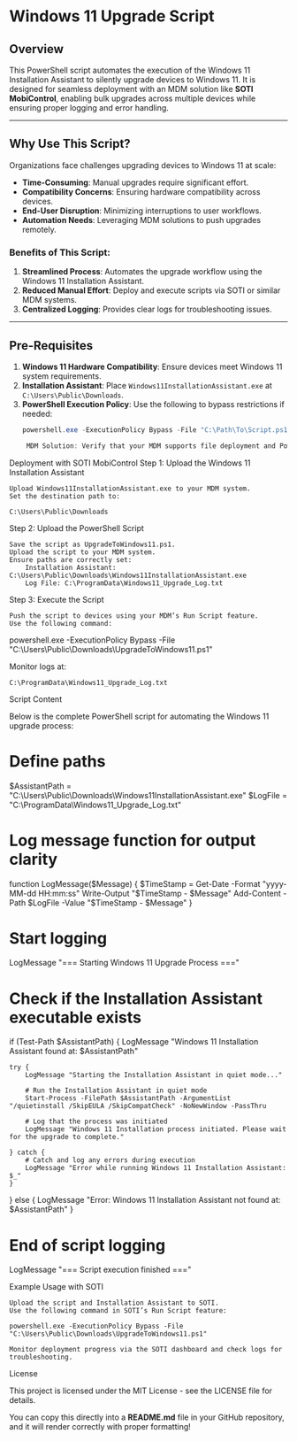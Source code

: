 # Windows 11 Upgrade Script

## Overview

This PowerShell script automates the execution of the Windows 11 Installation Assistant to silently upgrade devices to Windows 11. It is designed for seamless deployment with an MDM solution like **SOTI MobiControl**, enabling bulk upgrades across multiple devices while ensuring proper logging and error handling.

---

## Why Use This Script?

Organizations face challenges upgrading devices to Windows 11 at scale:

- **Time-Consuming**: Manual upgrades require significant effort.
- **Compatibility Concerns**: Ensuring hardware compatibility across devices.
- **End-User Disruption**: Minimizing interruptions to user workflows.
- **Automation Needs**: Leveraging MDM solutions to push upgrades remotely.

### Benefits of This Script:

1. **Streamlined Process**: Automates the upgrade workflow using the Windows 11 Installation Assistant.
2. **Reduced Manual Effort**: Deploy and execute scripts via SOTI or similar MDM systems.
3. **Centralized Logging**: Provides clear logs for troubleshooting issues.

---

## Pre-Requisites

1. **Windows 11 Hardware Compatibility**: Ensure devices meet Windows 11 system requirements.
2. **Installation Assistant**: Place `Windows11InstallationAssistant.exe` at `C:\Users\Public\Downloads`.
3. **PowerShell Execution Policy**: Use the following to bypass restrictions if needed:
   ```powershell
   powershell.exe -ExecutionPolicy Bypass -File "C:\Path\To\Script.ps1"

    MDM Solution: Verify that your MDM supports file deployment and PowerShell script execution.

Deployment with SOTI MobiControl
Step 1: Upload the Windows 11 Installation Assistant

    Upload Windows11InstallationAssistant.exe to your MDM system.
    Set the destination path to:

    C:\Users\Public\Downloads

Step 2: Upload the PowerShell Script

    Save the script as UpgradeToWindows11.ps1.
    Upload the script to your MDM system.
    Ensure paths are correctly set:
        Installation Assistant: C:\Users\Public\Downloads\Windows11InstallationAssistant.exe
        Log File: C:\ProgramData\Windows11_Upgrade_Log.txt

Step 3: Execute the Script

    Push the script to devices using your MDM’s Run Script feature.
    Use the following command:

powershell.exe -ExecutionPolicy Bypass -File "C:\Users\Public\Downloads\UpgradeToWindows11.ps1"

Monitor logs at:

    C:\ProgramData\Windows11_Upgrade_Log.txt

Script Content

Below is the complete PowerShell script for automating the Windows 11 upgrade process:

# Define paths
$AssistantPath = "C:\Users\Public\Downloads\Windows11InstallationAssistant.exe"
$LogFile = "C:\ProgramData\Windows11_Upgrade_Log.txt"

# Log message function for output clarity
function LogMessage($Message) {
    $TimeStamp = Get-Date -Format "yyyy-MM-dd HH:mm:ss"
    Write-Output "$TimeStamp - $Message"
    Add-Content -Path $LogFile -Value "$TimeStamp - $Message"
}

# Start logging
LogMessage "=== Starting Windows 11 Upgrade Process ==="

# Check if the Installation Assistant executable exists
if (Test-Path $AssistantPath) {
    LogMessage "Windows 11 Installation Assistant found at: $AssistantPath"
    
    try {
        LogMessage "Starting the Installation Assistant in quiet mode..."

        # Run the Installation Assistant in quiet mode
        Start-Process -FilePath $AssistantPath -ArgumentList "/quietinstall /SkipEULA /SkipCompatCheck" -NoNewWindow -PassThru

        # Log that the process was initiated
        LogMessage "Windows 11 Installation process initiated. Please wait for the upgrade to complete."

    } catch {
        # Catch and log any errors during execution
        LogMessage "Error while running Windows 11 Installation Assistant: $_"
    }
} else {
    LogMessage "Error: Windows 11 Installation Assistant not found at: $AssistantPath"
}

# End of script logging
LogMessage "=== Script execution finished ==="

Example Usage with SOTI

    Upload the script and Installation Assistant to SOTI.
    Use the following command in SOTI’s Run Script feature:

    powershell.exe -ExecutionPolicy Bypass -File "C:\Users\Public\Downloads\UpgradeToWindows11.ps1"

    Monitor deployment progress via the SOTI dashboard and check logs for troubleshooting.

License

This project is licensed under the MIT License - see the LICENSE file for details.


You can copy this directly into a **README.md** file in your GitHub repository, and it will render correctly with proper formatting!

